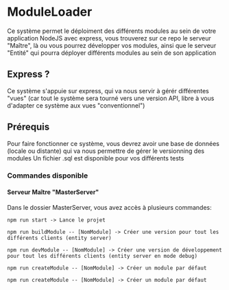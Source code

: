 # ModuleLoader

Ce système permet le déploiment des différents modules au sein de votre application NodeJS avec express, vous trouverez sur ce repo le serveur "Maître", là ou vous pourrez développer vos modules, ainsi que le serveur "Entité" qui pourra déployer différents modules au sein de son application

## Express ?

Ce système s'appuie sur express, qui va nous servir à gérér différentes "vues" (car tout le système sera tourné vers une version API, libre à vous d'adapter ce système aux vues "conventionnel")

## Prérequis

Pour faire fonctionner ce système, vous devrez avoir une base de données (locale ou distante) qui va nous permettre de gérer le versionning des modules
Un fichier .sql est disponible pour vos différents tests


### Commandes disponible


#### Serveur Maître "MasterServer"

Dans le dossier MasterServer, vous avez accès à plusieurs commandes:

```
npm run start -> Lance le projet
```
```
npm run buildModule -- [NomModule] -> Créer une version pour tout les différents clients (entity server)
```
```
npm run devModule -- [NomModule] -> Créer une version de développement pour tout les différents clients (entity server en mode debug)
```
```
npm run createModule -- [NomModule] -> Créer un module par défaut
```
```
npm run createModule -- [NomModule] -> Créer un module par défaut
```
